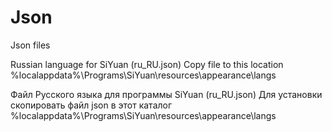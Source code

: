 # Json
Json files

Russian language for SiYuan (ru_RU.json)
Copy file to this location
%localappdata%\Programs\SiYuan\resources\appearance\langs

Файл Русского языка для программы SiYuan (ru_RU.json)
Для установки скопировать файл json в этот каталог
%localappdata%\Programs\SiYuan\resources\appearance\langs
